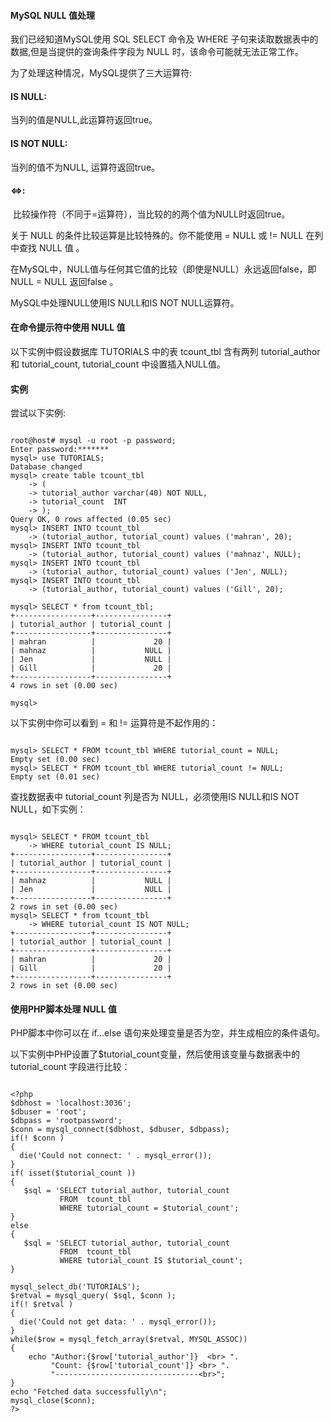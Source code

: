  
#### MySQL NULL 值处理

  我们已经知道MySQL使用 SQL SELECT 命令及 WHERE 子句来读取数据表中的数据,但是当提供的查询条件字段为 NULL 时，该命令可能就无法正常工作。

 为了处理这种情况，MySQL提供了三大运算符:

 



#### IS NULL:

 当列的值是NULL,此运算符返回true。
 


#### IS NOT NULL:

 当列的值不为NULL, 运算符返回true。
 


#### <=>:

 比较操作符（不同于=运算符），当比较的的两个值为NULL时返回true。
 
 关于 NULL 的条件比较运算是比较特殊的。你不能使用 = NULL 或 != NULL 在列中查找 NULL 值 。


 在MySQL中，NULL值与任何其它值的比较（即使是NULL）永远返回false，即 NULL = NULL 返回false 。


 MySQL中处理NULL使用IS NULL和IS NOT NULL运算符。

 

#### 在命令提示符中使用 NULL 值

 以下实例中假设数据库 TUTORIALS 中的表 tcount_tbl 含有两列 tutorial_author 和 tutorial_count, tutorial_count 中设置插入NULL值。

 
#### 实例

 尝试以下实例:

 
```

root@host# mysql -u root -p password;
Enter password:*******
mysql> use TUTORIALS;
Database changed
mysql> create table tcount_tbl
    -> (
    -> tutorial_author varchar(40) NOT NULL,
    -> tutorial_count  INT
    -> );
Query OK, 0 rows affected (0.05 sec)
mysql> INSERT INTO tcount_tbl
    -> (tutorial_author, tutorial_count) values ('mahran', 20);
mysql> INSERT INTO tcount_tbl
    -> (tutorial_author, tutorial_count) values ('mahnaz', NULL);
mysql> INSERT INTO tcount_tbl
    -> (tutorial_author, tutorial_count) values ('Jen', NULL);
mysql> INSERT INTO tcount_tbl
    -> (tutorial_author, tutorial_count) values ('Gill', 20);

mysql> SELECT * from tcount_tbl;
+-----------------+----------------+
| tutorial_author | tutorial_count |
+-----------------+----------------+
| mahran          |             20 |
| mahnaz          |           NULL |
| Jen             |           NULL |
| Gill            |             20 |
+-----------------+----------------+
4 rows in set (0.00 sec)

mysql>

```
 以下实例中你可以看到 = 和 != 运算符是不起作用的：

 
```

mysql> SELECT * FROM tcount_tbl WHERE tutorial_count = NULL;
Empty set (0.00 sec)
mysql> SELECT * FROM tcount_tbl WHERE tutorial_count != NULL;
Empty set (0.01 sec)

```
 查找数据表中 tutorial_count 列是否为 NULL，必须使用IS NULL和IS NOT NULL，如下实例：

 
```

mysql> SELECT * FROM tcount_tbl 
    -> WHERE tutorial_count IS NULL;
+-----------------+----------------+
| tutorial_author | tutorial_count |
+-----------------+----------------+
| mahnaz          |           NULL |
| Jen             |           NULL |
+-----------------+----------------+
2 rows in set (0.00 sec)
mysql> SELECT * from tcount_tbl 
    -> WHERE tutorial_count IS NOT NULL;
+-----------------+----------------+
| tutorial_author | tutorial_count |
+-----------------+----------------+
| mahran          |             20 |
| Gill            |             20 |
+-----------------+----------------+
2 rows in set (0.00 sec)

```
 

#### 使用PHP脚本处理 NULL 值

 PHP脚本中你可以在 if...else 语句来处理变量是否为空，并生成相应的条件语句。 

 以下实例中PHP设置了$tutorial_count变量，然后使用该变量与数据表中的 tutorial_count 字段进行比较：

 
```

<?php
$dbhost = 'localhost:3036';
$dbuser = 'root';
$dbpass = 'rootpassword';
$conn = mysql_connect($dbhost, $dbuser, $dbpass);
if(! $conn )
{
  die('Could not connect: ' . mysql_error());
}
if( isset($tutorial_count ))
{
   $sql = 'SELECT tutorial_author, tutorial_count
           FROM  tcount_tbl
           WHERE tutorial_count = $tutorial_count';
}
else
{
   $sql = 'SELECT tutorial_author, tutorial_count
           FROM  tcount_tbl
           WHERE tutorial_count IS $tutorial_count';
}

mysql_select_db('TUTORIALS');
$retval = mysql_query( $sql, $conn );
if(! $retval )
{
  die('Could not get data: ' . mysql_error());
}
while($row = mysql_fetch_array($retval, MYSQL_ASSOC))
{
    echo "Author:{$row['tutorial_author']}  <br> ".
         "Count: {$row['tutorial_count']} <br> ".
         "--------------------------------<br>";
} 
echo "Fetched data successfully\n";
mysql_close($conn);
?>

```
 

